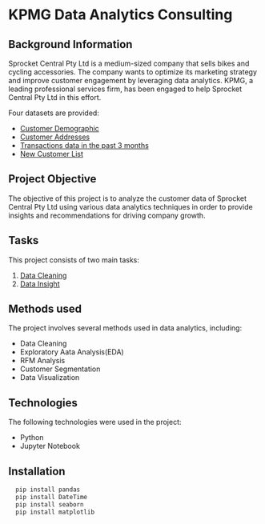 
# KPMG Data Analytics Consulting
## Background Information

Sprocket Central Pty Ltd is a medium-sized company that sells bikes and cycling accessories. The company wants to optimize its marketing strategy and improve customer engagement by leveraging data analytics. KPMG, a leading professional services firm, has been engaged to help Sprocket Central Pty Ltd in this effort.

Four datasets are provided:
* [Customer Demographic](https://github.com/techin-ath/KPMG_Data_Analytics_Consulting/blob/main/Data_Cleaning/Cust_Demo_Cleaned.csv)
* [Customer Addresses](https://github.com/techin-ath/KPMG_Data_Analytics_Consulting/blob/main/Data_Cleaning/Cust_Addr_Cleaned.csv)
* [Transactions data in the past 3 months](https://github.com/techin-ath/KPMG_Data_Analytics_Consulting/blob/main/Data_Cleaning/Trans_Cleaned.csv)
* [New Customer List](https://github.com/techin-ath/KPMG_Data_Analytics_Consulting/blob/main/Data_Cleaning/New_Cust_Cleaned.csv)

## Project Objective
The objective of this project is to analyze the customer data of Sprocket Central Pty Ltd using various data analytics techniques in order to provide insights and recommendations for driving company growth.


## Tasks
This project consists of two main tasks:
1. [Data Cleaning](https://github.com/techin-ath/KPMG_Data_Analytics_Consulting/tree/main/Data_Cleaning)
2. [Data Insight](https://github.com/techin-ath/KPMG_Data_Analytics_Consulting/blob/main/Data_Insights/Top_1000_Customers.csv)





## Methods used
The project involves several methods used in data analytics, including:                    
* Data Cleaning
* Exploratory Aata Analysis(EDA)
* RFM Analysis
* Customer Segmentation
* Data Visualization


## Technologies
The following technologies were used in the project:
* Python
* Jupyter Notebook


## Installation
```bash
  pip install pandas
  pip install DateTime
  pip install seaborn
  pip install matplotlib
```


